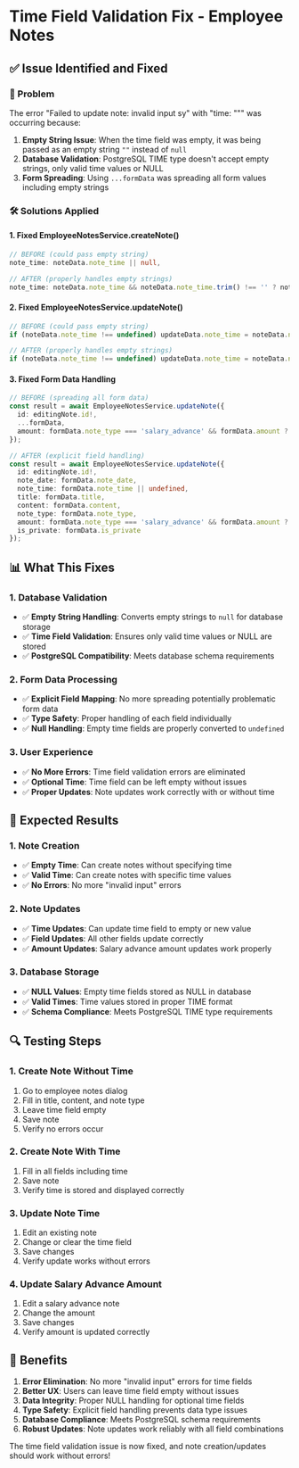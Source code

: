 # Time Field Validation Fix - Employee Notes

## ✅ **Issue Identified and Fixed**

### **🔧 Problem**
The error "Failed to update note: invalid input sy" with "time: """ was occurring because:

1. **Empty String Issue**: When the time field was empty, it was being passed as an empty string `""` instead of `null`
2. **Database Validation**: PostgreSQL TIME type doesn't accept empty strings, only valid time values or NULL
3. **Form Spreading**: Using `...formData` was spreading all form values including empty strings

### **🛠️ Solutions Applied**

#### **1. Fixed EmployeeNotesService.createNote()**
```typescript
// BEFORE (could pass empty string)
note_time: noteData.note_time || null,

// AFTER (properly handles empty strings)
note_time: noteData.note_time && noteData.note_time.trim() !== '' ? noteData.note_time : null,
```

#### **2. Fixed EmployeeNotesService.updateNote()**
```typescript
// BEFORE (could pass empty string)
if (noteData.note_time !== undefined) updateData.note_time = noteData.note_time || null;

// AFTER (properly handles empty strings)
if (noteData.note_time !== undefined) updateData.note_time = noteData.note_time && noteData.note_time.trim() !== '' ? noteData.note_time : null;
```

#### **3. Fixed Form Data Handling**
```typescript
// BEFORE (spreading all form data)
const result = await EmployeeNotesService.updateNote({
  id: editingNote.id!,
  ...formData,
  amount: formData.note_type === 'salary_advance' && formData.amount ? parseFloat(formData.amount) : undefined
});

// AFTER (explicit field handling)
const result = await EmployeeNotesService.updateNote({
  id: editingNote.id!,
  note_date: formData.note_date,
  note_time: formData.note_time || undefined,
  title: formData.title,
  content: formData.content,
  note_type: formData.note_type,
  amount: formData.note_type === 'salary_advance' && formData.amount ? parseFloat(formData.amount) : undefined,
  is_private: formData.is_private
});
```

## **📊 What This Fixes**

### **1. Database Validation**
- ✅ **Empty String Handling**: Converts empty strings to `null` for database storage
- ✅ **Time Field Validation**: Ensures only valid time values or NULL are stored
- ✅ **PostgreSQL Compatibility**: Meets database schema requirements

### **2. Form Data Processing**
- ✅ **Explicit Field Mapping**: No more spreading potentially problematic form data
- ✅ **Type Safety**: Proper handling of each field individually
- ✅ **Null Handling**: Empty time fields are properly converted to `undefined`

### **3. User Experience**
- ✅ **No More Errors**: Time field validation errors are eliminated
- ✅ **Optional Time**: Time field can be left empty without issues
- ✅ **Proper Updates**: Note updates work correctly with or without time

## **🎯 Expected Results**

### **1. Note Creation**
- ✅ **Empty Time**: Can create notes without specifying time
- ✅ **Valid Time**: Can create notes with specific time values
- ✅ **No Errors**: No more "invalid input" errors

### **2. Note Updates**
- ✅ **Time Updates**: Can update time field to empty or new value
- ✅ **Field Updates**: All other fields update correctly
- ✅ **Amount Updates**: Salary advance amount updates work properly

### **3. Database Storage**
- ✅ **NULL Values**: Empty time fields stored as NULL in database
- ✅ **Valid Times**: Time values stored in proper TIME format
- ✅ **Schema Compliance**: Meets PostgreSQL TIME type requirements

## **🔍 Testing Steps**

### **1. Create Note Without Time**
1. Go to employee notes dialog
2. Fill in title, content, and note type
3. Leave time field empty
4. Save note
5. Verify no errors occur

### **2. Create Note With Time**
1. Fill in all fields including time
2. Save note
3. Verify time is stored and displayed correctly

### **3. Update Note Time**
1. Edit an existing note
2. Change or clear the time field
3. Save changes
4. Verify update works without errors

### **4. Update Salary Advance Amount**
1. Edit a salary advance note
2. Change the amount
3. Save changes
4. Verify amount is updated correctly

## **🚀 Benefits**

1. **Error Elimination**: No more "invalid input" errors for time fields
2. **Better UX**: Users can leave time field empty without issues
3. **Data Integrity**: Proper NULL handling for optional time fields
4. **Type Safety**: Explicit field handling prevents data type issues
5. **Database Compliance**: Meets PostgreSQL schema requirements
6. **Robust Updates**: Note updates work reliably with all field combinations

The time field validation issue is now fixed, and note creation/updates should work without errors!
